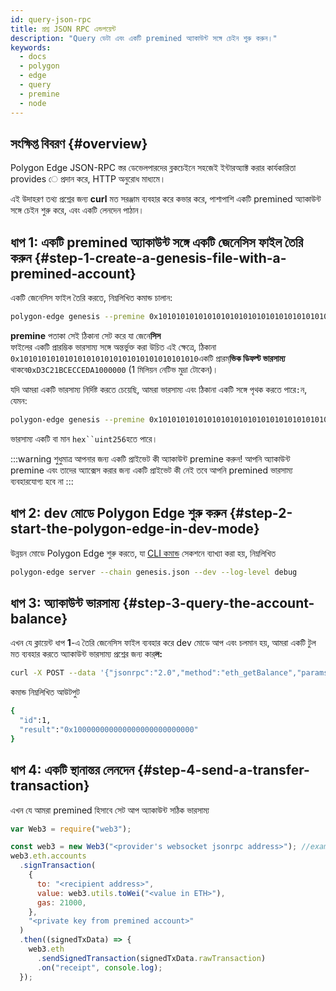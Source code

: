 ```yaml
---
id: query-json-rpc
title: প্রশ্ন JSON RPC এন্ডপয়েন্ট
description: "Query ডেটা এবং একটি premined অ্যাকাউন্ট সঙ্গে চেইন শুরু করুন।"
keywords:
  - docs
  - polygon
  - edge
  - query
  - premine
  - node
---
```


## সংক্ষিপ্ত বিবরণ {#overview}

Polygon Edge JSON-RPC স্তর ডেভেলপারদের ব্লকচেইনে সহজেই ইন্টারঅ্যাক্ট করার কার্যকারিতা provides ে প্রদান করে, HTTP অনুরোধ মাধ্যমে।

এই উদাহরণ তথ্য প্রশ্নের জন্য **curl** মত সরঞ্জাম ব্যবহার করে কভার করে, পাশাপাশি একটি premined অ্যাকাউন্ট সঙ্গে চেইন শুরু করে, এবং একটি লেনদেন পাঠান।

## ধাপ 1: একটি premined অ্যাকাউন্ট সঙ্গে একটি জেনেসিস ফাইল তৈরি করুন {#step-1-create-a-genesis-file-with-a-premined-account}

একটি জেনেসিস ফাইল তৈরি করতে, নিম্নলিখিত কমান্ড চালান:
````bash
polygon-edge genesis --premine 0x1010101010101010101010101010101010101010
````

**premine** পতাকা সেই ঠিকানা সেট করে যা জেনে**সিস** <br />ফাইলের একটি প্রারম্ভিক ভারসাম্য সঙ্গে অন্তর্ভুক্ত করা উচিত এই ক্ষেত্রে, ঠিকানা `0x1010101010101010101010101010101010101010`একটি প্রারম্**ভিক ডিফল্ট ভারসাম্য** থাকবে`0xD3C21BCECCEDA1000000` (1 মিলিয়ন নেটিভ মুদ্রা টোকেন)।

যদি আমরা একটি ভারসাম্য নির্দিষ্ট করতে চেয়েছি, আমরা ভারসাম্য এবং ঠিকানা একটি সঙ্গে পৃথক করতে পারে`:`ন, যেমন:
````bash
polygon-edge genesis --premine 0x1010101010101010101010101010101010101010:0x123123
````

ভারসাম্য একটি বা মান `hex``uint256`হতে পারে।

:::warning শুধুমাত্র আপনার জন্য একটি প্রাইভেট কী অ্যাকাউন্ট premine করুন!
আপনি অ্যাকাউন্ট premine এবং তাদের অ্যাক্সেস করার জন্য একটি প্রাইভেট কী নেই তবে আপনি premined ভারসাম্য ব্যবহারযোগ্য হবে না
:::

## ধাপ 2: dev মোডে Polygon Edge শুরু করুন {#step-2-start-the-polygon-edge-in-dev-mode}

উন্নয়ন মোডে Polygon Edge শুরু করতে, যা [CLI কমান্ড](/docs/edge/get-started/cli-commands) সেকশনে ব্যাখ্যা করা হয়, নিম্নলিখিত
````bash
polygon-edge server --chain genesis.json --dev --log-level debug
````

## ধাপ 3: অ্যাকাউন্ট ভারসাম্য {#step-3-query-the-account-balance}

এখন যে ক্লায়েন্ট ধাপ **1**-এ তৈরি জেনেসিস ফাইল ব্যবহার করে dev মোডে আপ এবং চলমান হয়, আমরা একটি টুল মত ব্যবহার করতে অ্যাকাউন্ট ভারসাম্য প্রশ্নের জন্য কার্**ল:**
````bash
curl -X POST --data '{"jsonrpc":"2.0","method":"eth_getBalance","params":["0x1010101010101010101010101010101010101010", "latest"],"id":1}' localhost:8545
````

কমান্ড নিম্নলিখিত আউটপুট
````bash
{
  "id":1,
  "result":"0x100000000000000000000000000"
}
````

## ধাপ 4: একটি স্থানান্তর লেনদেন {#step-4-send-a-transfer-transaction}

এখন যে আমরা premined হিসাবে সেট আপ অ্যাকাউন্ট সঠিক ভারসাম্য

````js
var Web3 = require("web3");

const web3 = new Web3("<provider's websocket jsonrpc address>"); //example: ws://localhost:10002/ws
web3.eth.accounts
  .signTransaction(
    {
      to: "<recipient address>",
      value: web3.utils.toWei("<value in ETH>"),
      gas: 21000,
    },
    "<private key from premined account>"
  )
  .then((signedTxData) => {
    web3.eth
      .sendSignedTransaction(signedTxData.rawTransaction)
      .on("receipt", console.log);
  });

````
